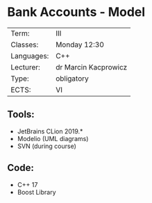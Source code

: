 # Bank Accounts - Model

|            |                   	  |
| ---------- |-------------		      |
| Term:      | III      	 	        |
| Classes:   | Monday 12:30         |
| Languages: | C++                  |
| Lecturer:  | dr Marcin Kacprowicz |
| Type:      | obligatory           |
| ECTS:      | VI                   |

## Tools:

* JetBrains CLion 2019.*
* Modelio (UML diagrams)
* SVN (during course)

## Code:
* C++ 17
* Boost Library
